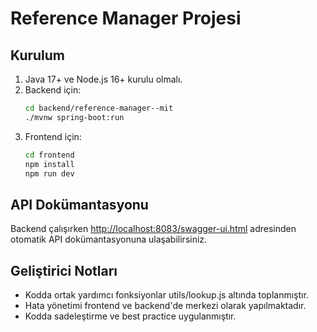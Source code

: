 # Reference Manager Projesi

## Kurulum

1. Java 17+ ve Node.js 16+ kurulu olmalı.
2. Backend için:
   ```sh
   cd backend/reference-manager--mit
   ./mvnw spring-boot:run
   ```
3. Frontend için:
   ```sh
   cd frontend
   npm install
   npm run dev
   ```

## API Dokümantasyonu

Backend çalışırken [http://localhost:8083/swagger-ui.html](http://localhost:8083/swagger-ui.html) adresinden otomatik API dokümantasyonuna ulaşabilirsiniz.

## Geliştirici Notları
- Kodda ortak yardımcı fonksiyonlar utils/lookup.js altında toplanmıştır.
- Hata yönetimi frontend ve backend'de merkezi olarak yapılmaktadır.
- Kodda sadeleştirme ve best practice uygulanmıştır. 